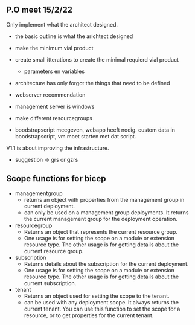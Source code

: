 ## P.O meet 15/2/22

Only implement what the architect designed.
- the basic outline is what the arichtect designed 
- make the minimum vial product

- create small itterations to create the minimal requierd vial product
    - parameters en variables

- architecture has only forgot the things that need to be defined 

- webserver recommendation
- management server is windows

- make different resourcegroups

- boodstrapscript meegeven, webapp heeft nodig. custom data in boodstrapscript, vm moet starten met dat script. 

V1.1 is about improving the infrastructure. 

- suggestion -> grs or gzrs

## Scope functions for bicep
- managementgroup
    - returns an object with properties from the management group in current deployment.
    - can only be used on a management group deployments. It returns the current management group for the deployment operation. 
- resourcegroup
    - Returns an object that represents the current resource group.
    - One usage is for setting the scope on a module or extension resource type. The other usage is for getting details about the current resource group.  
- subscription
    - Returns details about the subscription for the current deployment.
    - One usage is for setting the scope on a module or extension resource type. The other usage is for getting details about the current subscription.
- tenant 
    - Returns an object used for setting the scope to the tenant.
    - can be used with any deployment scope. It always returns the current tenant. You can use this function to set the scope for a resource, or to get properties for the current tenant.